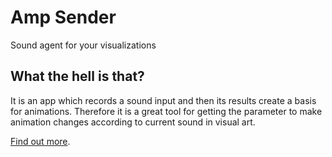 # Amp Sender
Sound agent for your visualizations

## What the hell is that?
It is an app which records a sound input and then its results create a basis for animations.
Therefore it is a great tool for getting the parameter to make animation changes according to current sound in visual art.

[Find out more](TUTORIAL.md).
